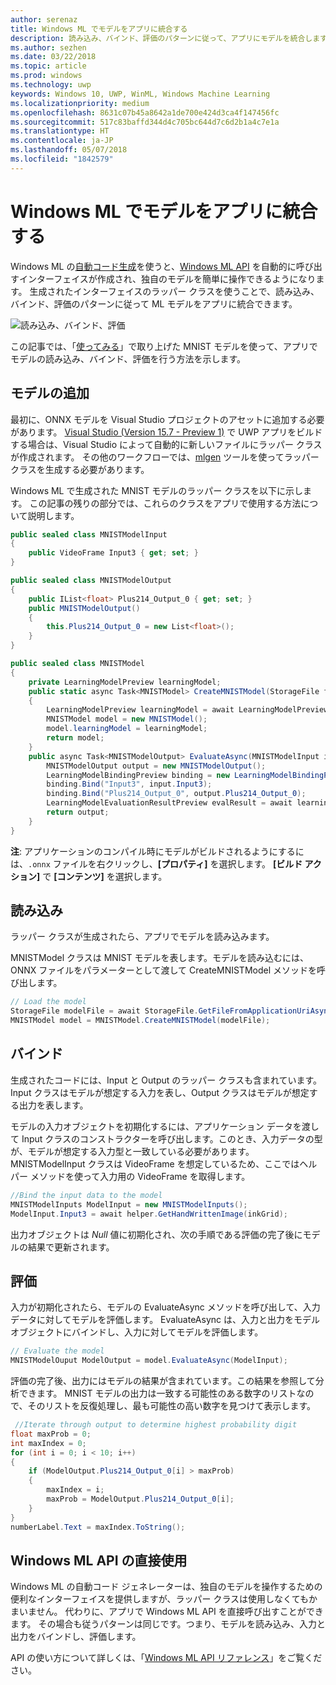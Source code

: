 ```yaml
---
author: serenaz
title: Windows ML でモデルをアプリに統合する
description: 読み込み、バインド、評価のパターンに従って、アプリにモデルを統合します。
ms.author: sezhen
ms.date: 03/22/2018
ms.topic: article
ms.prod: windows
ms.technology: uwp
keywords: Windows 10, UWP, WinML, Windows Machine Learning
ms.localizationpriority: medium
ms.openlocfilehash: 8631c07b45a8642a1de700e424d3ca4f147456fc
ms.sourcegitcommit: 517c83baffd344d4c705bc644d7c6d2b1a4c7e1a
ms.translationtype: HT
ms.contentlocale: ja-JP
ms.lasthandoff: 05/07/2018
ms.locfileid: "1842579"
---
```

# <a name="integrate-a-model-into-your-app-with-windows-ml"></a>Windows ML でモデルをアプリに統合する

Windows ML の[自動コード生成](overview.md#automatic-interface-code-generation)を使うと、[Windows ML API](/uwp/api/windows.ai.machinelearning.preview) を自動的に呼び出すインターフェイスが作成され、独自のモデルを簡単に操作できるようになります。 生成されたインターフェイスのラッパー クラスを使うことで、読み込み、バインド、評価のパターンに従って ML モデルをアプリに統合できます。

![読み込み、バインド、評価](images/load-bind-evaluate.png)

この記事では、「[使ってみる](get-started.md)」で取り上げた MNIST モデルを使って、アプリでモデルの読み込み、バインド、評価を行う方法を示します。

## <a name="add-the-model"></a>モデルの追加

最初に、ONNX モデルを Visual Studio プロジェクトのアセットに追加する必要があります。 [Visual Studio (Version 15.7 - Preview 1)](https://www.visualstudio.com/vs/preview/) で UWP アプリをビルドする場合は、Visual Studio によって自動的に新しいファイルにラッパー クラスが作成されます。 その他のワークフローでは、[mlgen](overview.md#automatic-interface-code-generation) ツールを使ってラッパー クラスを生成する必要があります。

Windows ML で生成された MNIST モデルのラッパー クラスを以下に示します。 この記事の残りの部分では、これらのクラスをアプリで使用する方法について説明します。

```csharp
public sealed class MNISTModelInput
{
    public VideoFrame Input3 { get; set; }
}

public sealed class MNISTModelOutput
{
    public IList<float> Plus214_Output_0 { get; set; }
    public MNISTModelOutput()
    {
        this.Plus214_Output_0 = new List<float>();
    }
}

public sealed class MNISTModel
{
    private LearningModelPreview learningModel;
    public static async Task<MNISTModel> CreateMNISTModel(StorageFile file)
    {
        LearningModelPreview learningModel = await LearningModelPreview.LoadModelFromStorageFileAsync(file);
        MNISTModel model = new MNISTModel();
        model.learningModel = learningModel;
        return model;
    }
    public async Task<MNISTModelOutput> EvaluateAsync(MNISTModelInput input) {
        MNISTModelOutput output = new MNISTModelOutput();
        LearningModelBindingPreview binding = new LearningModelBindingPreview(learningModel);
        binding.Bind("Input3", input.Input3);
        binding.Bind("Plus214_Output_0", output.Plus214_Output_0);
        LearningModelEvaluationResultPreview evalResult = await learningModel.EvaluateAsync(binding, string.Empty);
        return output;
    }
}
```

**注**: アプリケーションのコンパイル時にモデルがビルドされるようにするには、`.onnx` ファイルを右クリックし、**[プロパティ]** を選択します。 **[ビルド アクション]** で **[コンテンツ]** を選択します。

## <a name="load"></a>読み込み

ラッパー クラスが生成されたら、アプリでモデルを読み込みます。

MNISTModel クラスは MNIST モデルを表します。モデルを読み込むには、ONNX ファイルをパラメーターとして渡して CreateMNISTModel メソッドを呼び出します。

```csharp
// Load the model
StorageFile modelFile = await StorageFile.GetFileFromApplicationUriAsync(new Uri($"ms-appx:///Assets/MNIST.onnx"));
MNISTModel model = MNISTModel.CreateMNISTModel(modelFile);
```

## <a name="bind"></a>バインド

生成されたコードには、Input と Output のラッパー クラスも含まれています。 Input クラスはモデルが想定する入力を表し、Output クラスはモデルが想定する出力を表します。

モデルの入力オブジェクトを初期化するには、アプリケーション データを渡して Input クラスのコンストラクターを呼び出します。このとき、入力データの型が、モデルが想定する入力型と一致している必要があります。 MNISTModelInput クラスは VideoFrame を想定しているため、ここではヘルパー メソッドを使って入力用の VideoFrame を取得します。

```csharp
//Bind the input data to the model
MNISTModelInputs ModelInput = new MNISTModelInputs();
ModelInput.Input3 = await helper.GetHandWrittenImage(inkGrid);
```

出力オブジェクトは *Null* 値に初期化され、次の手順である評価の完了後にモデルの結果で更新されます。

## <a name="evaluate"></a>評価

入力が初期化されたら、モデルの EvaluateAsync メソッドを呼び出して、入力データに対してモデルを評価します。 EvaluateAsync は、入力と出力をモデル オブジェクトにバインドし、入力に対してモデルを評価します。

```csharp
// Evaluate the model
MNISTModelOuput ModelOutput = model.EvaluateAsync(ModelInput);
```

評価の完了後、出力にはモデルの結果が含まれています。この結果を参照して分析できます。 MNIST モデルの出力は一致する可能性のある数字のリストなので、そのリストを反復処理し、最も可能性の高い数字を見つけて表示します。

```csharp
 //Iterate through output to determine highest probability digit
float maxProb = 0;
int maxIndex = 0;
for (int i = 0; i < 10; i++)
{
    if (ModelOutput.Plus214_Output_0[i] > maxProb)
    {
        maxIndex = i;
        maxProb = ModelOutput.Plus214_Output_0[i];
    }
}
numberLabel.Text = maxIndex.ToString();
```

## <a name="using-the-windows-ml-apis-directly"></a>Windows ML API の直接使用

Windows ML の自動コード ジェネレーターは、独自のモデルを操作するための便利なインターフェイスを提供しますが、ラッパー クラスは使用しなくてもかまいません。 代わりに、アプリで Windows ML API を直接呼び出すことができます。
その場合も従うパターンは同じです。つまり、モデルを読み込み、入力と出力をバインドし、評価します。

API の使い方について詳しくは、「[Windows ML API リファレンス](/uwp/api/windows.ai.machinelearning.preview)」をご覧ください。
